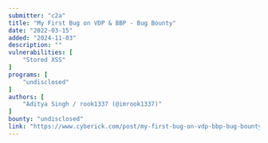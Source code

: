 ```yaml
---
submitter: "c2a"
title: "My First Bug on VDP & BBP - Bug Bounty"
date: "2022-03-15"
added: "2024-11-03"
description: ""
vulnerabilities: [
    "Stored XSS"
]
programs: [
    "undisclosed"
]
authors: [
    "Aditya Singh / rook1337 (@imrook1337)"
]
bounty: "undisclosed"
link: "https://www.cyberick.com/post/my-first-bug-on-vdp-bbp-bug-bounty"
---
```




